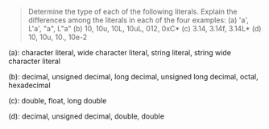 > Determine the type of each of the following literals. Explain the differences among the literals in each of the four examples:
> (a) 'a', L'a', "a", L"a"
> (b) 10, 10u, 10L, 10uL, 012, 0xC*
> (c) 3.14, 3.14f, 3.14L*
> (d) 10, 10u, 10., 10e-2

(a): character literal, wide character literal, string literal, string wide character literal

(b): decimal, unsigned decimal, long decimal, unsigned long decimal, octal, hexadecimal

(c): double, float, long double

(d): decimal, unsigned decimal, double, double